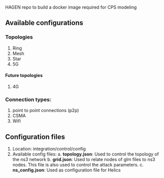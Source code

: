 HAGEN repo to build a docker image required for CPS modeling

## Available configurations

### Topologies
1. Ring
2. Mesh
3. Star
4. 5G
#### Future topologies
1. 4G

### Connection types:
1. point to point connections (p2p)
2. CSMA
3. Wifi

## Configuration files

1. Location: integration/control/config
2. Available config files:
  a. **topology.json**: Used to control the topology of the ns3 network
  b. **grid.json**: Used to relate nodes of glm files to ns3 nodes. This file is also used to control the attack parameters.
  c. **ns_config.json**: Used as configuration file for Helics
